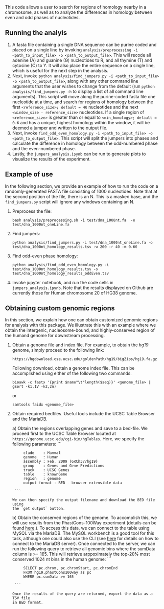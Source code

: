 This code allows a user to search for regions of homology nearby in a
chromosome, as well as to analyze the differences in homology between even and
odd phases of nucleotides.

## Running the analyis
1. A fasta file containing a single DNA sequence can be purine coded and placed
 on a single line by invoking `analysis/preprocessing -i <path_to_input_file> -o
<path_to_output_file>`. This will recode all adenine (A) and guanine (G)
nucleotides to R, and all thymine (T) and cytosine (C) to Y. It will also place
the entire sequence on a single line, which is useful for the next step in the
analysis.
2. Next, invoke `python analysis/find_jumpers.py -i <path_to_input_file>
   -o <path_to_output_file>`, along with any other command line arguments that
the user wishes to change from the default (run `python analysis/find_jumpers.py
-h` to display a list of all command line arguments). This script will move
along the purine-coded fasta file one nucleotide at a time, and search for
regions of homology between the first `<reference_size>; default = 40` nucleotides and the next
`<window_size - reference_size>` nucleotides. If a single region of `<reference_size>` 
is greater than or equal to `<min_homology>; default = 0.6` and has a unique, highest homology within
the window, it will be deemed a jumper and written to the output file.
3. Next, invoke `find_odd_even_homology.py -i <path_to_input_file> -o
   <path_to_output_file>`. This script will split the jumpers into phases and
calculate the difference in homology between the odd-numbered phase and
the even-numbered phase. 
4. Lastly, the `jumpers_analysis.ipynb` can be run to generate plots to
   visualize the results of the experiment.

## Example of use
In the following section, we provide an example of how to run the code on a
randomly-generated FASTA file consisting of 1000 nucleotides. Note that at the
second position of the file, there is an N. This is a masked base, and the
`find_jumpers.py` script will ignore any windows containing an N. 

1. Preprocess the file:
    ```
    bash analysis/preprocessing.sh -i test/dna_1000nt.fa  -o test/dna_1000nt_oneLine.fa
    ```

2. Find jumpers:
    ```
    python analysis/find_jumpers.py -i test/dna_1000nt_oneLine.fa -o test/dna_1000nt_homology_results.tsv -w 200 -r 40 -m 0.60
    ```

3. Find odd-even phase homology:
    ```
    python analysis/find_odd_even_homology.py -i test/dna_1000nt_homology_results.tsv -o test/dna_1000nt_homology_results_oddEven.tsv
    ```

4. Invoke jupyter notebook, and run the code cells in `jumpers_analysis.ipynb`.
   Note that the results displayed on Github are currently those for Human chromosome 20 of HG38 genome. 


## Obtaining custom genomic regions
In this section, we explain how one can obtain customized genomic regions for 
analysis with this package. We illustrate this with an example where we obtain 
the intergenic, nucleosome-bound, and highly-conserved region of the humand
genome for downstream processing.

1. Obtain a genome file and index file. For example, to obtain the *hg19* genome, 
   simply proceed to the following link:
    ```
    https://hgdownload.cse.ucsc.edu/goldenPath/hg19/bigZips/hg19.fa.gz
    ```
   Following download, obtain a genome index file. This can be accomplished
   using either of the following two commands:
    ```
    bioawk -c fastx '{print $name"\t"length($seq)}' <genome_file> | gsort -k1,1V -k2,2n)
    ```
   or
    ```
    samtools faidx <genome_file>
    ```

2. Obtain required bedfiles. Useful tools include the UCSC Table Browser and 
   the MariaDB.

    a) Obtain the regions overlapping genes and save to a bed-file. 
       We proceed first to the UCSC Table Browser located at
       `https://genome.ucsc.edu/cgi-bin/hgTables`. Here, we specify the 
       following parameters:
        ```
            
            clade    : Mammal
            genome   : Human
            assembly : Feb. 2009 (GRCh37/hg19)
            group    : Genes and Gene Predictions
            track    : UCSC Genes
            table    : knownGene
            region   : genome
            output format : BED - browser extensible data
        
        ```
       
       We can then specify the output filename and download the BED file using 
       the `get output` button.

    b) Obtain the conserved regions of the genome. To accomplish this, we will 
       use results from the PhastCons-100Way experiment (details can be found 
       [here](https://genome.ucsc.edu/cgi-bin/hgc?hgsid=916826631_g8XasCQqrg8t9dxczEQmzhNA9Nyc&c=chr12&l=53858048&r=53859044&o=53858048&t=53859044&g=phastCons100way&i=phastCons100way).).
       To access this data, we can connect to the table using MySQL via the 
       MariaDB. The MySQL workbench is a good tool for this task, although one 
       could also use the CLI (see [here](http://genome.ucsc.edu/goldenPath/help/mysql.html) 
       for details on how to connect to the MariaDB server).
       Once connected to the server, we can run the following query to retrieve 
       all genomic bins where the sumData column is >= 165. This will retrieve 
       arppoximately the top-20% most conserved 1024 nt bins in the human
       genome:
        ``` 
        
            SELECT pc.chrom, pc.chromStart, pc.chromEnd
            FROM hg19.phastCons100way as pc
            WHERE pc.sumData >= 165
        
        ```

       Once the results of the query are returned, export the data as a TSV file 
       in BED format.
